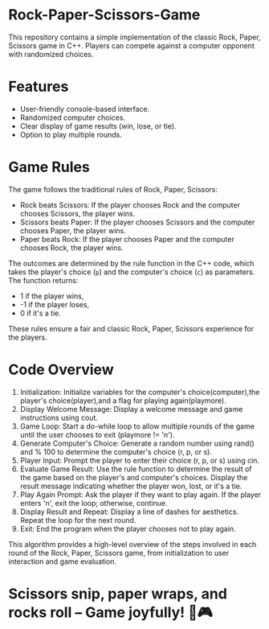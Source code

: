 # Rock-Paper-Scissors-Game

This repository contains a simple implementation of the classic Rock, Paper, Scissors game in C++. Players can compete against a computer opponent with randomized choices.

# Features

- User-friendly console-based interface.
- Randomized computer choices.
- Clear display of game results (win, lose, or tie).
- Option to play multiple rounds.

# Game Rules

The game follows the traditional rules of Rock, Paper, Scissors:

- Rock beats Scissors: If the player chooses Rock and the computer chooses Scissors, the player wins.
- Scissors beats Paper: If the player chooses Scissors and the computer chooses Paper, the player wins.
- Paper beats Rock: If the player chooses Paper and the computer chooses Rock, the player wins.

The outcomes are determined by the rule function in the C++ code, which takes the player's choice (`p`) and the computer's choice (`c`) as parameters. The function returns:
-  1 if the player wins,
- -1 if the player loses,
-  0 if it's a tie.

These rules ensure a fair and classic Rock, Paper, Scissors experience for the players.

# Code Overview

1. Initialization: Initialize variables for the computer's choice(computer),the player's choice(player),and a flag for playing again(playmore).
2. Display Welcome Message: Display a welcome message and game instructions using cout.
3. Game Loop: Start a do-while loop to allow multiple rounds of the game until the user chooses to exit (playmore != 'n').
4. Generate Computer's Choice: Generate a random number using rand() and % 100 to determine the computer's choice (r, p, or s).
5. Player Input: Prompt the player to enter their choice (r, p, or s) using cin.
6. Evaluate Game Result: Use the rule function to determine the result of the game based on the player's and computer's choices.
Display the result message indicating whether the player won, lost, or it's a tie.
7. Play Again Prompt: Ask the player if they want to play again. If the player enters 'n', exit the loop; otherwise, continue.
8. Display Result and Repeat: Display a line of dashes for aesthetics. Repeat the loop for the next round.
9. Exit: End the program when the player chooses not to play again.

This algorithm provides a high-level overview of the steps involved in each round of the Rock, Paper, Scissors game, from initialization to user interaction and game evaluation.

# Scissors snip, paper wraps, and rocks roll – Game joyfully! 🌟🎮




